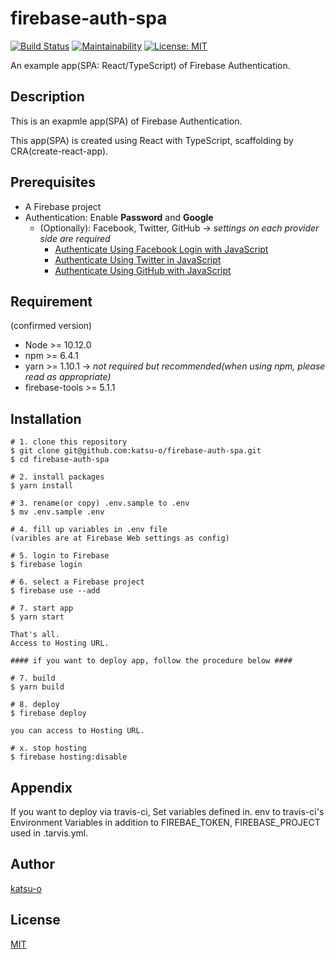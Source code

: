 # firebase-auth-spa

[![Build Status](https://travis-ci.org/katsu-o/firebase-auth-spa.svg?branch=master)](https://travis-ci.org/katsu-o/firebase-auth-spa)
[![Maintainability](https://api.codeclimate.com/v1/badges/4f7b0920ea92cf431bed/maintainability)](https://codeclimate.com/github/katsu-o/firebase-auth-spa/maintainability)
[![License: MIT](https://img.shields.io/badge/License-MIT-yellow.svg)](https://opensource.org/licenses/MIT)

An example app(SPA: React/TypeScript) of Firebase Authentication.

## Description

This is an exapmle app(SPA) of Firebase Authentication.

This app(SPA) is created using React with TypeScript, scaffolding by CRA(create-react-app).

## Prerequisites

- A Firebase project
- Authentication: Enable **Password** and **Google**
  - (Optionally): Facebook, Twitter, GitHub -> _settings on each provider side are required_
    - [Authenticate Using Facebook Login with JavaScript](https://firebase.google.com/docs/auth/web/facebook-login)
    - [Authenticate Using Twitter in JavaScript](https://firebase.google.com/docs/auth/web/facebook-login)
    - [Authenticate Using GitHub with JavaScript](https://firebase.google.com/docs/auth/web/github-auth)

## Requirement

(confirmed version)

- Node >= 10.12.0
- npm >= 6.4.1
- yarn >= 1.10.1 -> _not required but recommended(when using npm, please read as appropriate)_
- firebase-tools >= 5.1.1

## Installation

```
# 1. clone this repository
$ git clone git@github.com:katsu-o/firebase-auth-spa.git
$ cd firebase-auth-spa

# 2. install packages
$ yarn install

# 3. rename(or copy) .env.sample to .env
$ mv .env.sample .env

# 4. fill up variables in .env file
(varibles are at Firebase Web settings as config)

# 5. login to Firebase
$ firebase login

# 6. select a Firebase project
$ firebase use --add

# 7. start app
$ yarn start

That's all.
Access to Hosting URL.

#### if you want to deploy app, follow the procedure below ####

# 7. build
$ yarn build

# 8. deploy
$ firebase deploy

you can access to Hosting URL.

# x. stop hosting
$ firebase hosting:disable
```

## Appendix

If you want to deploy via travis-ci,
Set variables defined in. env to travis-ci's Environment Variables
in addition to FIREBAE_TOKEN, FIREBASE_PROJECT used in .tarvis.yml.

## Author

[katsu-o](https://github.com/katsu-o)

## License

[MIT](https://github.com/katsu-o/test/blob/master/LICENSE)
